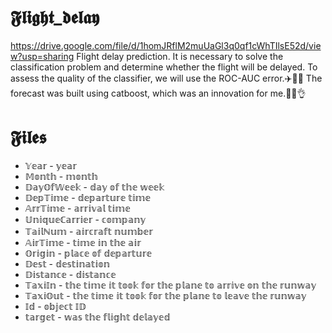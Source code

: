 # 𝕱𝖑𝖎𝖌𝖍𝖙_𝖉𝖊𝖑𝖆𝖞
https://drive.google.com/file/d/1homJRflM2muUaGl3q0qf1cWhTIlsE52d/view?usp=sharing
Flight delay prediction. It is necessary to solve the classification problem and determine whether the flight will be delayed. To assess the quality of the classifier, we will use the ROC-AUC error.✈️🛫🛬
The forecast was built using catboost, which was an innovation for me.🕵️‍♂️👌
# 𝕱𝖎𝖑𝖊𝖘
- 𝕐𝕖𝕒𝕣 - 𝕪𝕖𝕒𝕣
- 𝕄𝕠𝕟𝕥𝕙 - 𝕞𝕠𝕟𝕥𝕙
- 𝔻𝕒𝕪𝕆𝕗𝕎𝕖𝕖𝕜 - 𝕕𝕒𝕪 𝕠𝕗 𝕥𝕙𝕖 𝕨𝕖𝕖𝕜
- 𝔻𝕖𝕡𝕋𝕚𝕞𝕖 - 𝕕𝕖𝕡𝕒𝕣𝕥𝕦𝕣𝕖 𝕥𝕚𝕞𝕖
- 𝔸𝕣𝕣𝕋𝕚𝕞𝕖 - 𝕒𝕣𝕣𝕚𝕧𝕒𝕝 𝕥𝕚𝕞𝕖
- 𝕌𝕟𝕚𝕢𝕦𝕖ℂ𝕒𝕣𝕣𝕚𝕖𝕣 - 𝕔𝕠𝕞𝕡𝕒𝕟𝕪
- 𝕋𝕒𝕚𝕝ℕ𝕦𝕞 - 𝕒𝕚𝕣𝕔𝕣𝕒𝕗𝕥 𝕟𝕦𝕞𝕓𝕖𝕣
- 𝔸𝕚𝕣𝕋𝕚𝕞𝕖 - 𝕥𝕚𝕞𝕖 𝕚𝕟 𝕥𝕙𝕖 𝕒𝕚𝕣
- 𝕆𝕣𝕚𝕘𝕚𝕟 - 𝕡𝕝𝕒𝕔𝕖 𝕠𝕗 𝕕𝕖𝕡𝕒𝕣𝕥𝕦𝕣𝕖
- 𝔻𝕖𝕤𝕥 - 𝕕𝕖𝕤𝕥𝕚𝕟𝕒𝕥𝕚𝕠𝕟
- 𝔻𝕚𝕤𝕥𝕒𝕟𝕔𝕖 - 𝕕𝕚𝕤𝕥𝕒𝕟𝕔𝕖
- 𝕋𝕒𝕩𝕚𝕀𝕟 - 𝕥𝕙𝕖 𝕥𝕚𝕞𝕖 𝕚𝕥 𝕥𝕠𝕠𝕜 𝕗𝕠𝕣 𝕥𝕙𝕖 𝕡𝕝𝕒𝕟𝕖 𝕥𝕠 𝕒𝕣𝕣𝕚𝕧𝕖 𝕠𝕟 𝕥𝕙𝕖 𝕣𝕦𝕟𝕨𝕒𝕪
- 𝕋𝕒𝕩𝕚𝕆𝕦𝕥 - 𝕥𝕙𝕖 𝕥𝕚𝕞𝕖 𝕚𝕥 𝕥𝕠𝕠𝕜 𝕗𝕠𝕣 𝕥𝕙𝕖 𝕡𝕝𝕒𝕟𝕖 𝕥𝕠 𝕝𝕖𝕒𝕧𝕖 𝕥𝕙𝕖 𝕣𝕦𝕟𝕨𝕒𝕪
- 𝕀𝕕 - 𝕠𝕓𝕛𝕖𝕔𝕥 𝕀𝔻
- 𝕥𝕒𝕣𝕘𝕖𝕥 - 𝕨𝕒𝕤 𝕥𝕙𝕖 𝕗𝕝𝕚𝕘𝕙𝕥 𝕕𝕖𝕝𝕒𝕪𝕖𝕕
